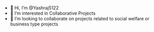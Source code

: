 - 👋 Hi, I’m @Yashraj5122
- 👀 I’m interested in Collaborative Projects
- 💞️ I’m looking to collaborate on projects related to social welfare or business type projects


<!---
Yashraj5122/Yashraj5122 is a ✨ special ✨ repository because its `README.md` (this file) appears on your GitHub profile.
You can click the Preview link to take a look at your changes.
--->
